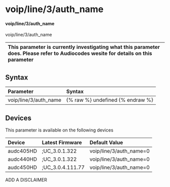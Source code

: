 ﻿---
description: voip/line/3/auth_name
search: false
---

# voip/line/3/auth_name

#### voip/line/3/auth_name

voip/line/3/auth_name


| This parameter is currently investigating what this parameter does. Please refer to Audiocodes wesite for details on this parameter | 
| :--- |

## Syntax
| Parameter | Syntax |
| :--- | :--- |
|voip/line/3/auth_name | {% raw %} undefined {% endraw %}|

## Devices
This parameter is available on the following devices

| Device | Latest Firmware | Default Value |
|:---|:---|:---|
| audc405HD | ;UC_3.0.1.322 | voip/line/3/auth_name=0 
| audc440HD | ;UC_3.0.1.322 | voip/line/3/auth_name=0 
| audc450HD | ;UC_3.0.4.111.77 | voip/line/3/auth_name=0 

ADD A DISCLAIMER
